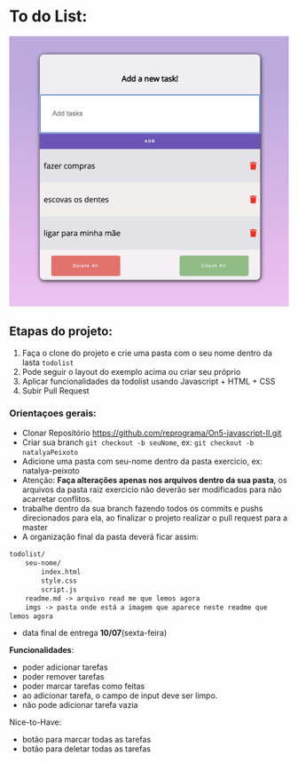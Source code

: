 # To do List:

![project-img](./imgs/default.png)


## Etapas do projeto:
1. Faça o clone do projeto e crie uma pasta com o seu nome dentro da lasta `todolist`
2. Pode seguir o layout do exemplo acima ou criar seu próprio
3. Aplicar funcionalidades da todolist usando Javascript + HTML + CSS
4. Subir Pull Request

### Orientaçoes gerais:
- Clonar Repositório https://github.com/reprograma/On5-javascript-II.git
- Criar sua branch `git checkout -b seuNome`, ex: `git checkout -b natalyaPeixoto`
- Adicione uma pasta com seu-nome dentro da pasta exercicio, ex: natalya-peixoto
- Atenção: __Faça alterações apenas nos arquivos dentro da sua pasta__, os arquivos da pasta raiz exercicio não deverão ser modificados para não acarretar conflitos.
- trabalhe dentro da sua branch fazendo todos os commits e pushs direcionados para ela, ao finalizar o projeto realizar o pull request para a master
- A organização final da pasta deverá ficar assim:
```
todolist/
    seu-nome/
        index.html
        style.css
        script.js
    readme.md -> arquivo read me que lemos agora
    imgs -> pasta onde está a imagem que aparece neste readme que lemos agora
```
- data final de entrega __10/07__(sexta-feira)


__Funcionalidades__:
- poder adicionar tarefas
- poder remover tarefas
- poder marcar tarefas como feitas
- ao adicionar tarefa, o campo de input deve ser limpo.
- não pode adicionar tarefa vazia

Nice-to-Have:
- botão para marcar todas as tarefas
- botão para deletar todas as tarefas
